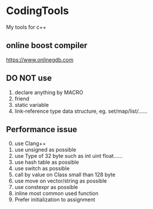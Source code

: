 # CodingTools

My tools for c++


## online boost compiler  
https://www.onlinegdb.com

## DO NOT use
1. declare anything by MACRO
2. friend
3. static variable
4. link-reference type data structure, eg. set/map/list/......


## Performance issue
0. use Clang++
1. use unsigned as possible
2. use Type of 32 byte such as int uint float......
3. use hash table as possible
4. use switch as possible
5. call by value on Class small than 128 byte
6. use move on vector/string as possible
7. use constexpr as possible
8. inline most common used function
9. Prefer initialization to assignment
